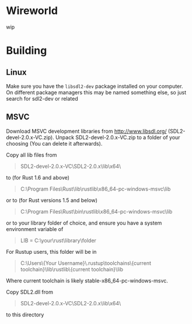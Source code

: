 # Wireworld
wip

# Building

## Linux

Make sure you have the `libsdl2-dev` package installed on your computer.
On different package managers this may be named something else, so just search for sdl2-dev or related

## MSVC
Download MSVC development libraries from http://www.libsdl.org/ (SDL2-devel-2.0.x-VC.zip).
Unpack SDL2-devel-2.0.x-VC.zip to a folder of your choosing (You can delete it afterwards).

Copy all lib files from
> SDL2-devel-2.0.x-VC\SDL2-2.0.x\lib\x64\

to (for Rust 1.6 and above)

> C:\Program Files\Rust\lib\rustlib\x86_64-pc-windows-msvc\lib

or to (for Rust versions 1.5 and below)

> C:\Program Files\Rust\bin\rustlib\x86_64-pc-windows-msvc\lib

or to your library folder of choice, and ensure you have a system environment variable of

> LIB = C:\your\rust\library\folder

For Rustup users, this folder will be in

> C:\Users\\{Your Username}\\.rustup\toolchains\\{current toolchain}\lib\rustlib\\{current toolchain}\lib

Where current toolchain is likely stable-x86_64-pc-windows-msvc.

Copy SDL2.dll from

> SDL2-devel-2.0.x-VC\SDL2-2.0.x\lib\x64\

to this directory
